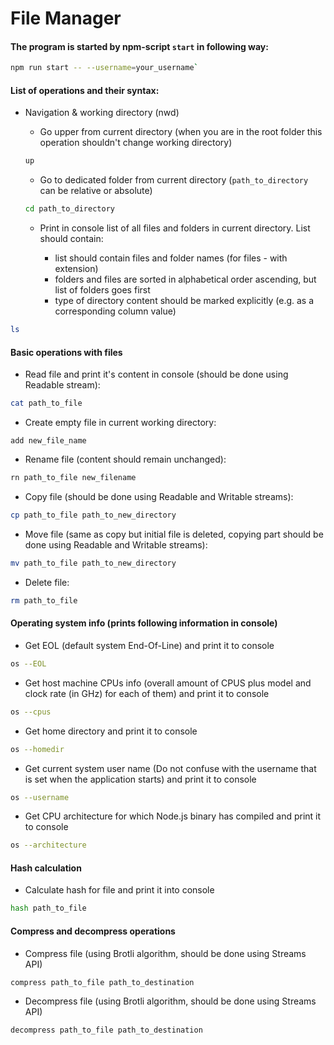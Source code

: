 # File Manager

#### The program is started by npm-script `start` in following way:

```bash
npm run start -- --username=your_username`
```

#### List of operations and their syntax:

- Navigation & working directory (nwd)

  - Go upper from current directory (when you are in the root folder this operation shouldn't change working directory)

  ```bash
  up
  ```

  - Go to dedicated folder from current directory (`path_to_directory` can be relative or absolute)

  ```bash
  cd path_to_directory
  ```

  - Print in console list of all files and folders in current directory. List should contain:

    - list should contain files and folder names (for files - with extension)
    - folders and files are sorted in alphabetical order ascending, but list of folders goes first
    - type of directory content should be marked explicitly (e.g. as a corresponding column value)

```bash
ls
```

#### Basic operations with files

- Read file and print it's content in console (should be done using Readable stream):

```bash
cat path_to_file
```

- Create empty file in current working directory:

```baash
add new_file_name
```

- Rename file (content should remain unchanged):

```bash
rn path_to_file new_filename
```

- Copy file (should be done using Readable and Writable streams):

```bash
cp path_to_file path_to_new_directory
```

- Move file (same as copy but initial file is deleted, copying part should be done using Readable and Writable streams):

```bash
mv path_to_file path_to_new_directory
```

- Delete file:

```bash
rm path_to_file
```

#### Operating system info (prints following information in console)

- Get EOL (default system End-Of-Line) and print it to console

```bash
os --EOL
```

- Get host machine CPUs info (overall amount of CPUS plus model and clock rate (in GHz) for each of them) and print it to console

```bash
os --cpus
```

- Get home directory and print it to console

```bash
os --homedir
```

- Get current system user name (Do not confuse with the username that is set when the application starts) and print it to console

```bash
os --username
```

- Get CPU architecture for which Node.js binary has compiled and print it to console

```bash
os --architecture
```

#### Hash calculation

- Calculate hash for file and print it into console

```bash
hash path_to_file
```

#### Compress and decompress operations

- Compress file (using Brotli algorithm, should be done using Streams API)

```bash
compress path_to_file path_to_destination
```

- Decompress file (using Brotli algorithm, should be done using Streams API)

```bash
decompress path_to_file path_to_destination
```
